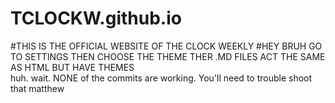# TCLOCKW.github.io
#THIS IS THE OFFICIAL WEBSITE OF THE CLOCK WEEKLY
#HEY BRUH GO TO SETTINGS THEN CHOOSE THE THEME THER .MD FILES ACT THE SAME AS HTML BUT HAVE THEMES
<br>
huh. wait. NONE of the commits are working. You'll need to trouble shoot that matthew
